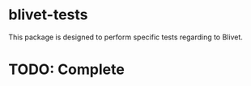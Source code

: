 # blivet-tests

This package is designed to perform specific tests regarding to Blivet.

# TODO: Complete
